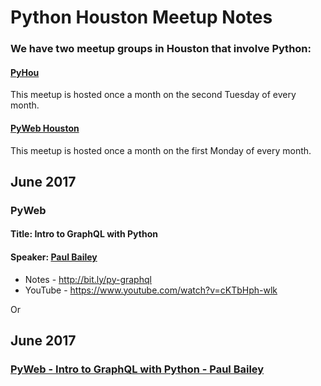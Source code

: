 # Python Houston Meetup Notes

### We have two meetup groups in Houston that involve Python:

#### [PyHou](https://www.meetup.com/python-14/)
This meetup is hosted once a month on the second Tuesday of every month.

#### [PyWeb Houston](https://www.meetup.com/python-web-houston/)
This meetup is hosted once a month on the first Monday of every month.

## June 2017

### PyWeb
#### Title: Intro to GraphQL with Python
#### Speaker: [Paul Bailey](https://twitter.com/pizzapanther)

* Notes - http://bit.ly/py-graphql
* YouTube - https://www.youtube.com/watch?v=cKTbHph-wlk


Or
## June 2017
### [PyWeb - Intro to GraphQL with Python - Paul Bailey](link)